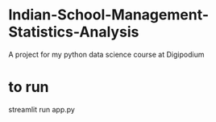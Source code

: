# Indian-School-Management-Statistics-Analysis
A project for my python data science course at Digipodium


# to run
streamlit run app.py